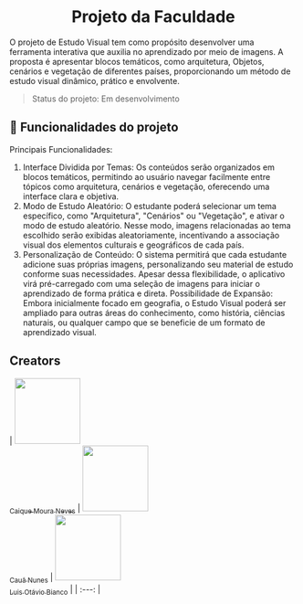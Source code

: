 <h1 align="center">Projeto da Faculdade</h1>

O projeto de Estudo Visual tem como propósito desenvolver uma ferramenta interativa que auxilia no aprendizado por meio de imagens. A proposta é apresentar blocos temáticos, como arquitetura, Objetos, cenários e vegetação de diferentes países, proporcionando um método de estudo visual dinâmico, prático e envolvente.

> Status do projeto: Em desenvolvimento

## :hammer: Funcionalidades do projeto

Principais Funcionalidades:
1. Interface Dividida por Temas:
Os conteúdos serão organizados em blocos temáticos, permitindo ao usuário navegar facilmente entre tópicos como arquitetura, cenários e vegetação, oferecendo uma interface clara e objetiva.
2. Modo de Estudo Aleatório:
O estudante poderá selecionar um tema específico, como "Arquitetura", "Cenários" ou "Vegetação", e ativar o modo de estudo aleatório. Nesse modo, imagens relacionadas ao tema escolhido serão exibidas aleatoriamente, incentivando a associação visual dos elementos culturais e geográficos de cada país.
3. Personalização de Conteúdo:
O sistema permitirá que cada estudante adicione suas próprias imagens, personalizando seu material de estudo conforme suas necessidades. Apesar dessa flexibilidade, o aplicativo virá pré-carregado com uma seleção de imagens para iniciar o aprendizado de forma prática e direta.
Possibilidade de Expansão:
Embora inicialmente focado em geografia, o Estudo Visual poderá ser ampliado para outras áreas do conhecimento, como história, ciências naturais, ou qualquer campo que se beneficie de um formato de aprendizado visual.

## Creators

| [<img src="https://avatars.githubusercontent.com/u/88627696?v=4" width=115><br><sub>Caique Moura Neves</sub>](https://github.com/Hideke) | [<img src="https://avatars.githubusercontent.com/u/106976173?v=4" width=115><br><sub>Cauã Nunes</sub>](https://github.com/Nun3s01) | [<img src="https://avatars.githubusercontent.com/u/183748742?v=4" width=115><br><sub>Luis Otávio Bianco</sub>](https://github.com/Luisgb07) |
| :---: |

